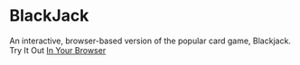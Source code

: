 # BlackJack

An interactive, browser-based version of the popular card game, Blackjack.
Try It Out [In Your Browser](https://william-harris216.github.io/BlackJack_JavaScript/)
